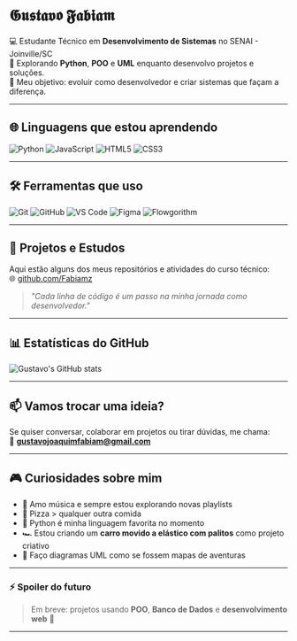 #  𝕲𝖚𝖘𝖙𝖆𝖛𝖔 𝕱𝖆𝖇𝖎𝖆𝖒 

💻 Estudante Técnico em **Desenvolvimento de Sistemas** no SENAI - Joinville/SC  
🚀 Explorando **Python**, **POO** e **UML** enquanto desenvolvo projetos e soluções.  
🎯 Meu objetivo: evoluir como desenvolvedor e criar sistemas que façam a diferença.  

---

## 🌐 Linguagens que estou aprendendo
![Python](https://img.shields.io/badge/-Python-3776AB?style=flat&logo=python&logoColor=white)
![JavaScript](https://img.shields.io/badge/-JavaScript-F7DF1E?style=flat&logo=javascript&logoColor=black)
![HTML5](https://img.shields.io/badge/-HTML5-E34F26?style=flat&logo=html5&logoColor=white)
![CSS3](https://img.shields.io/badge/-CSS3-1572B6?style=flat&logo=css3&logoColor=white)

---

## 🛠️ Ferramentas que uso
![Git](https://img.shields.io/badge/-Git-F05032?style=flat&logo=git&logoColor=white)
![GitHub](https://img.shields.io/badge/-GitHub-181717?style=flat&logo=github&logoColor=white)
![VS Code](https://img.shields.io/badge/-VS%20Code-007ACC?style=flat&logo=visual-studio-code&logoColor=white)
![Figma](https://img.shields.io/badge/-Figma-F24E1E?style=flat&logo=figma&logoColor=white)
![Flowgorithm](https://img.shields.io/badge/-Flowgorithm-2E7D32?style=flat)

---

## 🚀 Projetos e Estudos
Aqui estão alguns dos meus repositórios e atividades do curso técnico:  
🌐 [github.com/Fabiamz](https://github.com/Fabiamz)

> *"Cada linha de código é um passo na minha jornada como desenvolvedor."*

---

## 📊 Estatísticas do GitHub
![Gustavo's GitHub stats](https://github-readme-stats.vercel.app/api?username=Fabiamz&show_icons=true&theme=radical)

---

## 📫 Vamos trocar uma ideia?
Se quiser conversar, colaborar em projetos ou tirar dúvidas, me chama:  
📧 **gustavojoaquimfabiam@gmail.com**

---

## 🎮 Curiosidades sobre mim
- 🎵 Amo música e sempre estou explorando novas playlists  
- 🍕 Pizza > qualquer outra comida  
- 🐍 Python é minha linguagem favorita no momento  
- 🏎️ Estou criando um **carro movido a elástico com palitos** como projeto criativo  
- 📐 Faço diagramas UML como se fossem mapas de aventuras

---

### ⚡ Spoiler do futuro
> Em breve: projetos usando **POO**, **Banco de Dados** e **desenvolvimento web** 🚀

---

